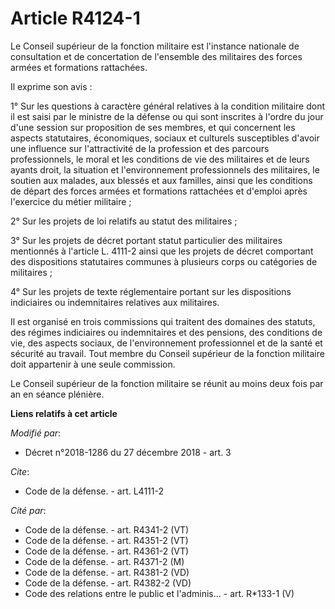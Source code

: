 # Article R4124-1

Le Conseil supérieur de la fonction militaire est l'instance nationale de consultation et de concertation de l'ensemble des
militaires des forces armées et formations rattachées.

Il exprime son avis :

1° Sur les questions à caractère général relatives à la condition militaire dont il est saisi par le ministre de la défense
ou qui sont inscrites à l'ordre du jour d'une session sur proposition de ses membres, et qui concernent les aspects
statutaires, économiques, sociaux et culturels susceptibles d'avoir une influence sur l'attractivité de la profession et des
parcours professionnels, le moral et les conditions de vie des militaires et de leurs ayants droit, la situation et
l'environnement professionnels des militaires, le soutien aux malades, aux blessés et aux familles, ainsi que les conditions
de départ des forces armées et formations rattachées et d'emploi après l'exercice du métier militaire ;

2° Sur les projets de loi relatifs au statut des militaires ;

3° Sur les projets de décret portant statut particulier des militaires mentionnés à l'article L. 4111-2 ainsi que les projets
de décret comportant des dispositions statutaires communes à plusieurs corps ou catégories de militaires ;

4° Sur les projets de texte réglementaire portant sur les dispositions indiciaires ou indemnitaires relatives aux militaires.

Il est organisé en trois commissions qui traitent des domaines des statuts, des régimes indiciaires ou indemnitaires et des
pensions, des conditions de vie, des aspects sociaux, de l'environnement professionnel et de la santé et sécurité au travail.
Tout membre du Conseil supérieur de la fonction militaire doit appartenir à une seule commission.

Le Conseil supérieur de la fonction militaire se réunit au moins deux fois par an en séance plénière.

**Liens relatifs à cet article**

_Modifié par_:

  - Décret n°2018-1286 du 27 décembre 2018 - art. 3

_Cite_:

  - Code de la défense. - art. L4111-2

_Cité par_:

  - Code de la défense. - art. R4341-2 (VT)
  - Code de la défense. - art. R4351-2 (VT)
  - Code de la défense. - art. R4361-2 (VT)
  - Code de la défense. - art. R4371-2 (M)
  - Code de la défense. - art. R4381-2 (VD)
  - Code de la défense. - art. R4382-2 (VD)
  - Code des relations entre le public et l'adminis... - art. R*133-1 (V)
